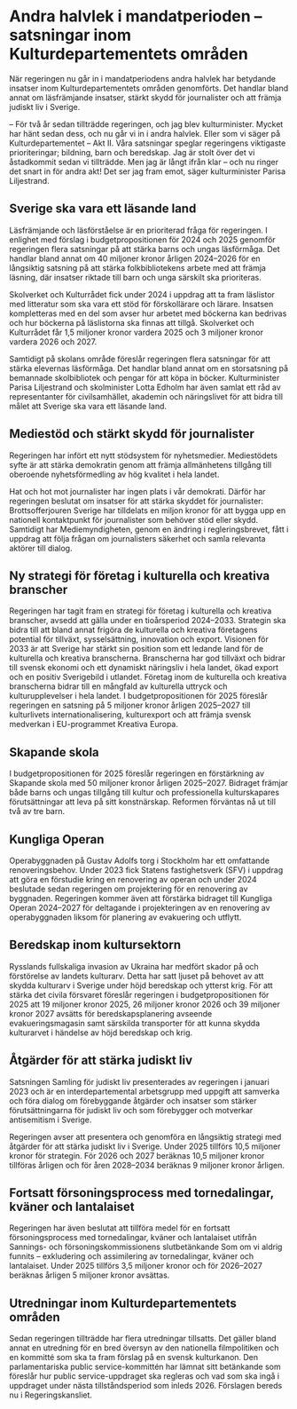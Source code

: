 # Andra halvlek i mandatperioden – satsningar inom Kulturdepartementets områden

När regeringen nu går in i mandatperiodens andra halvlek har betydande insatser inom Kulturdepartementets områden genomförts. Det handlar bland annat om läsfrämjande insatser, stärkt skydd för journalister och att främja judiskt liv i Sverige.


– För två år sedan tillträdde regeringen, och jag blev kulturminister. Mycket har hänt sedan dess, och nu går vi in i andra halvlek. Eller som vi säger på Kulturdepartementet – Akt II. Våra satsningar speglar regeringens viktigaste prioriteringar; bildning, barn och beredskap. Jag är stolt över det vi åstadkommit sedan vi tillträdde. Men jag är långt ifrån klar – och nu ringer det snart in för andra akt! Det ser jag fram emot, säger kulturminister Parisa Liljestrand.

## Sverige ska vara ett läsande land

Läsfrämjande och läsförståelse är en prioriterad fråga för regeringen. I enlighet med förslag i budgetpropositionen för 2024 och 2025 genomför regeringen flera satsningar på att stärka barns och ungas läsförmåga. Det handlar bland annat om 40 miljoner kronor årligen 2024–2026 för en långsiktig satsning på att stärka folkbibliotekens arbete med att främja läsning, där insatser riktade till barn och unga särskilt ska prioriteras.

Skolverket och Kulturrådet fick under 2024 i uppdrag att ta fram läslistor med litteratur som ska vara ett stöd för förskollärare och lärare. Insatsen kompletteras med en del som avser hur arbetet med böckerna kan bedrivas och hur böckerna på läslistorna ska finnas att tillgå. Skolverket och Kulturrådet får 1,5 miljoner kronor vardera 2025 och 3 miljoner kronor vardera 2026 och 2027\.

Samtidigt på skolans område föreslår regeringen flera satsningar för att stärka elevernas läsförmåga. Det handlar bland annat om en storsatsning på bemannade skolbibliotek och pengar för att köpa in böcker. Kulturminister Parisa Liljestrand och skolminister Lotta Edholm har även samlat ett råd av representanter för civilsamhället, akademin och näringslivet för att bidra till målet att Sverige ska vara ett läsande land.

## Mediestöd och stärkt skydd för journalister

Regeringen har infört ett nytt stödsystem för nyhetsmedier. Mediestödets syfte är att stärka demokratin genom att främja allmänhetens tillgång till oberoende nyhetsförmedling av hög kvalitet i hela landet.

Hat och hot mot journalister har ingen plats i vår demokrati. Därför har regeringen beslutat om insatser för att stärka skyddet för journalister: Brottsofferjouren Sverige har tilldelats en miljon kronor för att bygga upp en nationell kontaktpunkt för journalister som behöver stöd eller skydd. Samtidigt har Mediemyndigheten, genom en ändring i regleringsbrevet, fått i uppdrag att följa frågan om journalisters säkerhet och samla relevanta aktörer till dialog.

## Ny strategi för företag i kulturella och kreativa branscher

Regeringen har tagit fram en strategi för företag i kulturella och kreativa branscher, avsedd att gälla under en tioårsperiod 2024–2033\. Strategin ska bidra till att bland annat frigöra de kulturella och kreativa företagens potential för tillväxt, sysselsättning, innovation och export. Visionen för 2033 är att Sverige har stärkt sin position som ett ledande land för de kulturella och kreativa branscherna. Branscherna har god tillväxt och bidrar till svensk ekonomi och ett dynamiskt näringsliv i hela landet, ökad export och en positiv Sverigebild i utlandet. Företag inom de kulturella och kreativa branscherna bidrar till en mångfald av kulturella uttryck och kulturupplevelser i hela landet. I budgetpropositionen för 2025 föreslår regeringen en satsning på 5 miljoner kronor årligen 2025–2027 till kulturlivets internationalisering, kulturexport och att främja svensk medverkan i EU\-programmet Kreativa Europa.

## Skapande skola

I budgetpropositionen för 2025 föreslår regeringen en förstärkning av Skapande skola med 50 miljoner kronor årligen 2025–2027\. Bidraget främjar både barns och ungas tillgång till kultur och professionella kulturskapares förutsättningar att leva på sitt konstnärskap. Reformen förväntas nå ut till två av tre barn.

## Kungliga Operan

Operabyggnaden på Gustav Adolfs torg i Stockholm har ett omfattande renoveringsbehov. Under 2023 fick Statens fastighetsverk (SFV) i uppdrag att göra en förstudie kring en renovering av operan och under 2024 beslutade sedan regeringen om projektering för en renovering av byggnaden. Regeringen kommer även att förstärka bidraget till Kungliga Operan 2024–2027 för deltagande i projekteringen av en renovering av operabyggnaden liksom för planering av evakuering och utflytt.

## Beredskap inom kultursektorn

Rysslands fullskaliga invasion av Ukraina har medfört skador på och förstörelse av landets kulturarv. Detta har satt ljuset på behovet av att skydda kulturarv i Sverige under höjd beredskap och ytterst krig. För att stärka det civila försvaret föreslår regeringen i budgetpropositionen för 2025 att 19 miljoner kronor 2025, 26 miljoner kronor 2026 och 39 miljoner kronor 2027 avsätts för beredskapsplanering avseende evakueringsmagasin samt särskilda transporter för att kunna skydda kulturarvet i händelse av höjd beredskap och krig.

## Åtgärder för att stärka judiskt liv

Satsningen Samling för judiskt liv presenterades av regeringen i januari 2023 och är en interdepartemental arbetsgrupp med uppgift att samverka och föra dialog om förebyggande åtgärder och insatser som stärker förutsättningarna för judiskt liv och som förebygger och motverkar antisemitism i Sverige.

Regeringen avser att presentera och genomföra en långsiktig strategi med åtgärder för att stärka judiskt liv i Sverige. Under 2025 tillförs 10,5 miljoner kronor för strategin. För 2026 och 2027 beräknas 10,5 miljoner kronor tillföras årligen och för åren 2028–2034 beräknas 9 miljoner kronor årligen.

## Fortsatt försoningsprocess med tornedalingar, kväner och lantalaiset

Regeringen har även beslutat att tillföra medel för en fortsatt försoningsprocess med tornedalingar, kväner och lantalaiset utifrån Sannings\- och försoningskommissionens slutbetänkande Som om vi aldrig funnits – exkludering och assimilering av tornedalingar, kväner och lantalaiset. Under 2025 tillförs 3,5 miljoner kronor och för 2026–2027 beräknas årligen 5 miljoner kronor avsättas.

## Utredningar inom Kulturdepartementets områden

Sedan regeringen tillträdde har flera utredningar tillsatts. Det gäller bland annat en utredning för en bred översyn av den nationella filmpolitiken och en kommitté som ska ta fram förslag på en svensk kulturkanon. Den parlamentariska public service\-kommittén har lämnat sitt betänkande som föreslår hur public service\-uppdraget ska regleras och vad som ska ingå i uppdraget under nästa tillståndsperiod som inleds 2026\. Förslagen bereds nu i Regeringskansliet.
